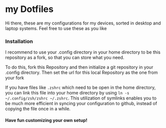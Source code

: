 # my Dotfiles

Hi there, these are my configurations for my devices, sorted in desktop and laptop
systems. Feel free to use these as you like

### Installation

I recommend to use your .config directory in your home directory to be this
repository as a fork, so that you can store what you need.

To do this, fork this Repository and then initialize a git repository in your .config
directory. Then set the url for this local Repository as the one from your fork

If you have files like `.zshrc` which need to be open in the home directory,
you can link this file into your home directory by using
`ln -s ~/.config/zsh/zshrc ~/.zshrc`. This utilization
of symlinks enables you to be much more efficient in syncing your configuration
to github, instead of copying the file once in a while.

#### Have fun customizing your own setup!
